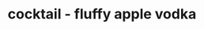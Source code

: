 ---
id: 5b70968f6154c30014c675a3
servings:
notes:
directions: 'o\tshake all ingredients with ice in a cocktail shaker.
o\tstrain into a chilled shot glass.
o\tgarnish with green apple slices.'
ingredients: '1 oz marshmallow vodka (smirnoff fluffed marshmallow)
1/2 oz apple vodka (smirnoff green apple)
1 splash cranberry juice
1 dash angostura bitters
2 slices apple - for garnish
garnish:  apple
glass:  shot glass'
rating: 0
ease:
img:
category:
href: 'https://www.completecocktails.com/drinks/fluffyapple.aspx#.w24fanmjliu'
totalTime:
cookTime:
prepTime:
title: cocktail - fluffy apple vodka
slug: cocktail-fluffy-apple-vodka
---